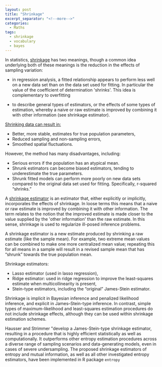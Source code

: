```yaml
---
layout: post
title: "Shrinkage"
excerpt_separator: "<!--more-->"
categories:
  - Maths
tags:
  - shrinkage 
  - vocabulary 
  - bayes
---
```



<script src="https://cdn.mathjax.org/mathjax/latest/MathJax.js?config=TeX-AMS-MML_HTMLorMML" type="text/javascript"></script>

In statistics, [shrinkage](https://en.wikipedia.org/wiki/Shrinkage_(statistics)) has two meanings, though a common idea underlying both of these meanings is
the reduction in the effects of sampling variation:

- in regression analysis, a fitted relationship 
appears to perform less well on a new data set than on the data set used for fitting.
In particular the value of the coefficient of determination 'shrinks'. 
This idea is complementary to overfitting

- to describe general types of estimators, or the effects of some types of estimation, 
whereby a naive or raw estimate is improved by combining it with other information 
(see shrinkage estimator). 




[Shrinking data can result in:]((https://www.statisticshowto.datasciencecentral.com/shrinkage-estimator/))
- Better, more stable, estimates for true population parameters,
- Reduced sampling and non-sampling errors,
- Smoothed spatial fluctuations.

However, the method has many disadvantages, including:

- Serious errors if the population has an atypical mean. 
- Shrunk estimators can become biased estimators, tending to underestimate the true parameters.
- Shrunk fitted models can perform more poorly on new data sets compared to the original data
set used for fitting. Specifically, r-squared “shrinks.”




<!--more-->


A [shrinkage estimator](https://en.wikipedia.org/wiki/Shrinkage_estimator)  is an estimator that, 
either explicitly or implicitly, incorporates the effects of shrinkage. 
In loose terms this means that a naive or raw estimate is improved by combining
it with other information. The term relates to the notion that the improved estimate 
is made closer to the value supplied by the 'other information' than the raw estimate. 
In this sense, shrinkage is used to regularize ill-posed inference problems.


A shrinkage estimator is a new estimate produced by shrinking a raw estimate (like the sample mean). 
For example, two extreme mean values can be combined to make one more centralized mean value; 
repeating this for all means in a sample will result in a revised sample mean 
that has “shrunk” towards the true population mean. 

Shrinkage estimators:

- Lasso estimator (used in lasso regression),
- Ridge estimator: used in ridge regression to improve the least-squares estimate when multicollinearity is present,
- Stein-type estimators, including the “original” James-Stein estimator.





Shrinkage is implicit in Bayesian inference and penalized likelihood inference, 
and explicit in James–Stein-type inference. In contrast, simple types of maximum-likelihood 
and least-squares estimation procedures do not include shrinkage effects, 
although they can be used within shrinkage estimation schemes.






Hausser and Strimmer "develop a James-Stein-type shrinkage estimator, 
resulting in a procedure that is highly efficient statistically as well as computationally. 
It outperforms  other entropy estimation procedures across a diverse range of 
sampling scenarios and data-generating models, even in cases of severe undersampling. 
The proposed shrinkage estimators of entropy and mutual information, as well as all 
other investigated entropy estimators, have been implemented in R package ``entropy`` 






